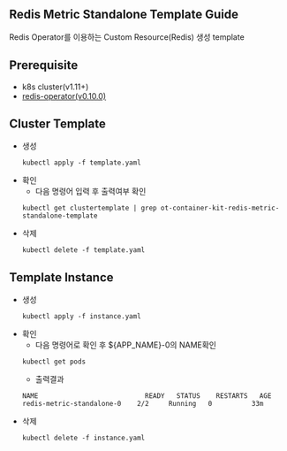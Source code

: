 ## Redis Metric Standalone Template Guide
Redis Operator를 이용하는 Custom Resource(Redis) 생성 template
## Prerequisite
- k8s cluster(v1.11+)
- [redis-operator(v0.10.0)](https://ot-container-kit.github.io/redis-operator/)


## Cluster Template
- 생성
    ```shell
    kubectl apply -f template.yaml
    ```
- 확인
    - 다음 명령어 입력 후 출력여부 확인
    ```shell
    kubectl get clustertemplate | grep ot-container-kit-redis-metric-standalone-template
    ```
- 삭제
    ```shell
    kubectl delete -f template.yaml
    ```

## Template Instance
- 생성
    ```shell
    kubectl apply -f instance.yaml
    ```
- 확인
    - 다음 명령어로 확인 후 ${APP_NAME}-0의 NAME확인
    ```shell
    kubectl get pods
    ```
    - 출력결과
    ```shell
    NAME                           READY   STATUS    RESTARTS   AGE
    redis-metric-standalone-0    2/2     Running   0          33m
    ```
- 삭제
    ```shell
    kubectl delete -f instance.yaml
    ```